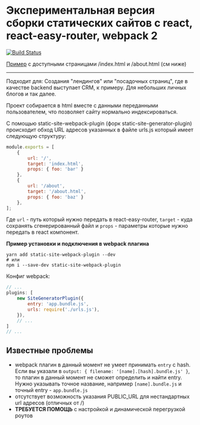 # Экспериментальная версия сборки статических сайтов с react, react-easy-router, webpack 2

[![Build Status](https://travis-ci.org/max107/starset.svg?branch=master)](https://travis-ci.org/max107/starset)

[Пример](http://starset.studio107.ru) с доступными страницами /index.html и /about.html (см ниже)

---

Подходит для:
Создания "лендингов" или "посадочных страниц", где в качестве backend выступает CRM, к примеру. Для небольших личных блогов и так далее.

Проект собирается в html вместе с данными переданными пользователем, что позволяет сайту нормально индексироваться.

С помощью static-site-webpack-plugin (форк static-site-generator-plugin) происходит обход URL адресов указанных
в файле urls.js который имеет следующую структуру:

```js
module.exports = [
    {
        url: '/',
        target: 'index.html',
        props: { foo: 'bar' }
    },
    {
        url: '/about',
        target: '/about.html',
        props: { foo: 'baz' }
    },
];
```

Где `url` - путь который нужно передать в react-easy-router, `target` - куда сохранять сгенерированный файл и
`props` - параметры которые нужно передать в react компонент.

**Пример установки и подключения в webpack плагина**

```
yarn add static-site-webpack-plugin --dev
# или
npm i --save-dev static-site-webpack-plugin
```

Конфиг webpack:

```js
// ...
plugins: [
    new SiteGeneratorPlugin({
        entry: 'app.bundle.js',
        urls: require('./urls.js'),
    }),
    // ...
]
// ...
```

## Известные проблемы

* webpack плагин в данный момент не умеет принимать `entry` с hash. Если вы указали в
`output: { filename: '[name].[hash].bundle.js' }`, то плагин в данный момент не сможет определить и найти entry.
Нужно указывать точное название, например `[name].bundle.js` и точный entry - `app.bundle.js`
* отсутствует возможность указания PUBLIC_URL для нестандартных url адресов (отличных от /)
* **ТРЕБУЕТСЯ ПОМОЩЬ** с настройкой и динамической перегрузкой роутов
